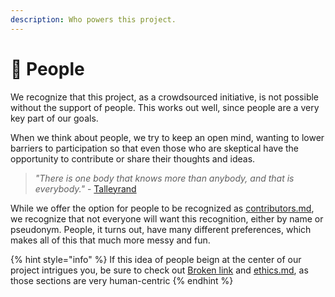 ```yaml
---
description: Who powers this project.
---
```


# 👥 People

We recognize that this project, as a crowdsourced initiative, is not possible without the support of people. This works out well, since people are a very key part of our goals.

When we think about people, we try to keep an open mind, wanting to lower barriers to participation so that even those who are skeptical have the opportunity to contribute or share their thoughts and ideas.&#x20;

> _"There is one body that knows more than anybody, and that is everybody."_ - [Talleyrand](https://www.google.com/books/edition/A\_Dictionary\_of\_Thoughts/zlMxAAAAIAAJ?hl=en\&gbpv=1\&dq=%E2%80%9CThere+is+one+body+that+knows+more+than+anybody,+and+that+is+everybody%E2%80%9D\&pg=PA324\&printsec=frontcover)

While we offer the option for people to be recognized as [contributors.md](../support/contributors.md "mention"), we recognize that not everyone will want this recognition, either by name or pseudonym. People, it turns out, have many different preferences, which makes all of this that much more messy and fun.

{% hint style="info" %}
If this idea of people beign at the center of our project intrigues you, be sure to check out [Broken link](broken-reference "mention") and [ethics.md](../support/ethics.md "mention"), as those sections are very human-centric
{% endhint %}

